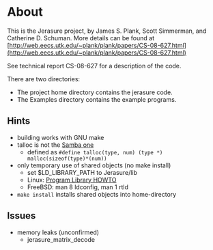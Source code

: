 # About #
This is the Jerasure project, by James S. Plank, Scott Simmerman, and
Catherine D. Schuman.  More details can be found at
[http://web.eecs.utk.edu/~plank/plank/papers/CS-08-627.html](http://web.eecs.utk.edu/~plank/plank/papers/CS-08-627.html)

See technical report CS-08-627 for a description of the code.  

There are two directories:

* The project home directory contains the jerasure code.
* The Examples directory contains the example programs.  

## Hints ##
* building works with GNU make
* talloc is not the [Samba one](http://talloc.samba.org/talloc/doc/html/index.html)
  * defined as ``#define talloc(type, num) (type *) malloc(sizeof(type)*(num))``
* only temporary use of shared objects (no make install)
  * set $LD_LIBRARY_PATH to Jerasure/lib
  * Linux: [Program Library HOWTO](http://tldp.org/HOWTO/Program-Library-HOWTO/shared-libraries.html)
  * FreeBSD: man 8 ldconfig, man 1 rtld
* ``make install`` installs shared objects into home-directory

## Issues ##
* memory leaks (unconfirmed)
  * jerasure_matrix_decode
